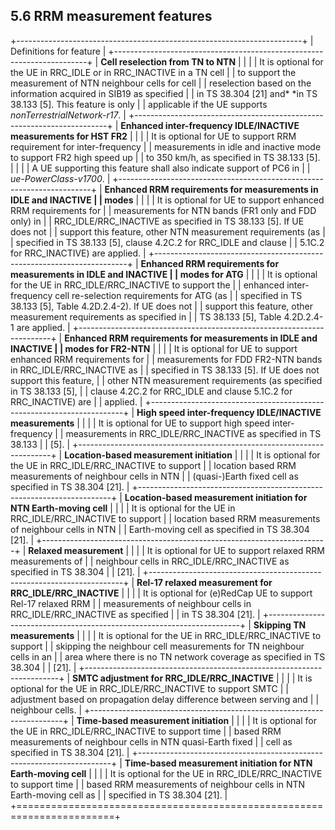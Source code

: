 ## 5.6 RRM measurement features

+-----------------------------------------------------------------------+
| Definitions for feature                                               |
+-----------------------------------------------------------------------+
| **Cell reselection from TN to NTN**                                   |
|                                                                       |
| It is optional for the UE in RRC_IDLE or in RRC_INACTIVE in a TN cell |
| to support the measurement of NTN neighbour cells for cell            |
| reselection based on the information acquired in SIB19 as specified   |
| in TS 38.304 \[21\] and* *in TS 38.133 \[5\]. This feature is only    |
| applicable if the UE supports *nonTerrestrialNetwork-r17*.            |
+-----------------------------------------------------------------------+
| **Enhanced inter-frequency IDLE/INACTIVE measurements for HST FR2**   |
|                                                                       |
| It is optional for UE to support RRM requirement for inter-frequency  |
| measurements in idle and inactive mode to support FR2 high speed up   |
| to 350 km/h, as specified in TS 38.133 \[5\].                         |
|                                                                       |
| A UE supporting this feature shall also indicate support of PC6 in    |
| *ue-PowerClass-v1700*.                                                |
+-----------------------------------------------------------------------+
| **Enhanced RRM requirements for measurements in IDLE and INACTIVE     |
| modes**                                                               |
|                                                                       |
| It is optional for UE to support enhanced RRM requirements for        |
| measurements for NTN bands (FR1 only and FDD only) in                 |
| RRC_IDLE/RRC_INACTIVE as specified in TS 38.133 \[5\]. If UE does not |
| support this feature, other NTN measurement requirements (as          |
| specified in TS 38.133 \[5\], clause 4.2C.2 for RRC_IDLE and clause   |
| 5.1C.2 for RRC_INACTIVE) are applied.                                 |
+-----------------------------------------------------------------------+
| **Enhanced RRM requirements for measurements in IDLE and INACTIVE     |
| modes for ATG**                                                       |
|                                                                       |
| It is optional for the UE in RRC_IDLE/RRC_INACTIVE to support the     |
| enhanced inter-frequency cell re-selection requirements for ATG (as   |
| specified in TS 38.133 \[5\], Table 4.2D.2.4-2). If UE does not       |
| support this feature, other measurement requirements as specified in  |
| TS 38.133 \[5\], Table 4.2D.2.4-1 are applied.                        |
+-----------------------------------------------------------------------+
| **Enhanced RRM requirements for measurements in IDLE and INACTIVE     |
| modes for FR2-NTN**                                                   |
|                                                                       |
| It is optional for UE to support enhanced RRM requirements for        |
| measurements for FDD FR2-NTN bands in RRC_IDLE/RRC_INACTIVE as        |
| specified in TS 38.133 \[5\]. If UE does not support this feature,    |
| other NTN measurement requirements (as specified in TS 38.133 \[5\],  |
| clause 4.2C.2 for RRC_IDLE and clause 5.1C.2 for RRC_INACTIVE) are    |
| applied.                                                              |
+-----------------------------------------------------------------------+
| **High speed inter-frequency IDLE/INACTIVE measurements**             |
|                                                                       |
| It is optional for UE to support high speed inter-frequency           |
| measurements in RRC_IDLE/RRC_INACTIVE as specified in TS 38.133       |
| \[5\].                                                                |
+-----------------------------------------------------------------------+
| **Location-based measurement initiation**                             |
|                                                                       |
| It is optional for the UE in RRC_IDLE/RRC_INACTIVE to support         |
| location based RRM measurements of neighbour cells in NTN             |
| (quasi-)Earth fixed cell as specified in TS 38.304 \[21\].            |
+-----------------------------------------------------------------------+
| **Location-based measurement initiation for NTN Earth-moving cell**   |
|                                                                       |
| It is optional for the UE in RRC_IDLE/RRC_INACTIVE to support         |
| location based RRM measurements of neighbour cells in NTN             |
| Earth-moving cell as specified in TS 38.304 \[21\].                   |
+-----------------------------------------------------------------------+
| **Relaxed measurement**                                               |
|                                                                       |
| It is optional for UE to support relaxed RRM measurements of          |
| neighbour cells in RRC_IDLE/RRC_INACTIVE as specified in TS 38.304    |
| \[21\].                                                               |
+-----------------------------------------------------------------------+
| **Rel-17 relaxed measurement for RRC_IDLE/RRC_INACTIVE**              |
|                                                                       |
| It is optional for (e)RedCap UE to support Rel-17 relaxed RRM         |
| measurements of neighbour cells in RRC_IDLE/RRC_INACTIVE as specified |
| in TS 38.304 \[21\].                                                  |
+-----------------------------------------------------------------------+
| **Skipping TN measurements**                                          |
|                                                                       |
| It is optional for the UE in RRC_IDLE/RRC_INACTIVE to support         |
| skipping the neighbour cell measurements for TN neighbour cells in an |
| area where there is no TN network coverage as specified in TS 38.304  |
| \[21\].                                                               |
+-----------------------------------------------------------------------+
| **SMTC adjustment for RRC_IDLE/RRC_INACTIVE**                         |
|                                                                       |
| It is optional for the UE in RRC_IDLE/RRC_INACTIVE to support SMTC    |
| adjustment based on propagation delay difference between serving and  |
| neighbour cells.                                                      |
+-----------------------------------------------------------------------+
| **Time-based measurement initiation**                                 |
|                                                                       |
| It is optional for the UE in RRC_IDLE/RRC_INACTIVE to support time    |
| based RRM measurements of neighbour cells in NTN quasi-Earth fixed    |
| cell as specified in TS 38.304 \[21\].                                |
+-----------------------------------------------------------------------+
| **Time-based measurement initiation for NTN Earth-moving cell**       |
|                                                                       |
| It is optional for the UE in RRC_IDLE/RRC_INACTIVE to support time    |
| based RRM measurements of neighbour cells in NTN Earth-moving cell as |
| specified in TS 38.304 \[21\].                                        |
+=======================================================================+